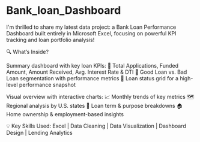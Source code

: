 # Bank_loan_Dashboard
I'm thrilled to share my latest data project: a Bank Loan Performance Dashboard built entirely in Microsoft Excel, focusing on powerful KPI tracking and loan portfolio analysis!

🔍 What’s Inside?

Summary dashboard with key loan KPIs:
📌 Total Applications, Funded Amount, Amount Received, Avg. Interest Rate & DTI
📌 Good Loan vs. Bad Loan segmentation with performance metrics
📌 Loan status grid for a high-level performance snapshot

Visual overview with interactive charts:
📈 Monthly trends of key metrics
🗺️ Regional analysis by U.S. states
🧁 Loan term & purpose breakdowns
🏠 Home ownership & employment-based insights

💡 Key Skills Used:
Excel | Data Cleaning | Data Visualization | Dashboard Design | Lending Analytics
